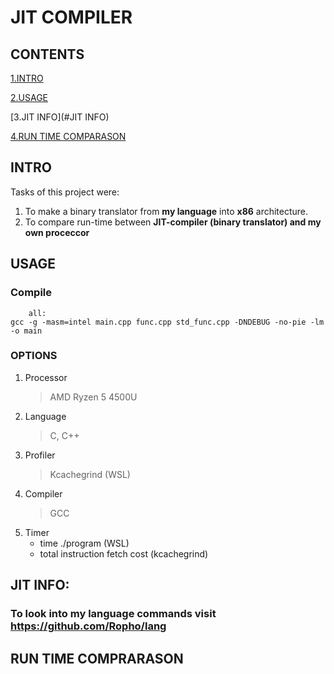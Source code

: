 # JIT COMPILER

## CONTENTS

[1.INTRO](#INTRO)


[2.USAGE](#USAGE)

[3.JIT INFO](#JIT INFO)

[4.RUN TIME COMPARASON](#RUN)

## INTRO

Tasks of this project were: 
1. To make a binary translator from **my language** into **x86** architecture.
2. To compare run-time between **JIT-compiler (binary translator) and my own proceccor** 



## USAGE

### Compile
		all:
	gcc -g -masm=intel main.cpp func.cpp std_func.cpp -DNDEBUG -no-pie -lm -o main	


### OPTIONS

1.  Processor
    > AMD Ryzen 5 4500U
2.  Language
    > C, C++
3.  Profiler
    > Kcachegrind (WSL)
4.  Compiler
    > GCC
5.  Timer
    + time ./program (WSL)
    + total instruction fetch cost (kcachegrind)

## JIT INFO:

### To look into **my language commands** visit https://github.com/Ropho/lang



## RUN TIME COMPRARASON
